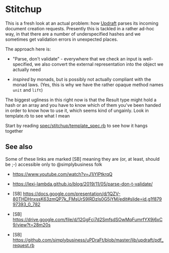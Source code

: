 # Stitchup

This is a fresh look at an actual problem: how [Updraft](https://github.com/simplybusiness/uPDraFt/) parses its
incoming document creation requests.  Presently this is tackled in a
rather ad-hoc way, in that there are a number of underspecified hashes
and we sometimes get validation errors in unexpected places.

The approach here is:

* "Parse, don't validate" - everywhere that we check an input is
well-specified, we also convert the external representation into the
object we actually need

* _inspired_ by monads, but is possibly not actually compliant with
the monad laws. (Yes, this is why we have the rather opaque method
names `unit` and `lift`)

The biggest ugliness in this right now is that the Result type might 
hold a hash or an array and you have to know which of them you've been
handed in order to know how to use it, which seems kind of ungainly. 
Look in template.rb to see what I mean

Start by reading [spec/stitchup/template_spec.rb](https://github.com/daniel-barlow/stitchup/blob/main/spec/stitchup/template_spec.rb) to see how it hangs
together


## See also

Some of these links are marked [SB] meaning they are (or, at least,
should be ;-) accessible only to @simplybusiness folk

* https://www.youtube.com/watch?v=J1jYlPtkrqQ

* https://lexi-lambda.github.io/blog/2019/11/05/parse-don-t-validate/

* [SB] https://docs.google.com/presentation/d/1QZV-80THDHnxssK63zmQP7k_FMsUrS9IRDzls0G5jYM/edit#slide=id.g1f87997393_0_782

* [SB] https://drive.google.com/file/d/12GgFci7d2SmfsdSOwMqFumrfYX9j6xC9/view?t=28m20s

* [SB] https://github.com/simplybusiness/uPDraFt/blob/master/lib/updraft/pdf_request.rb
